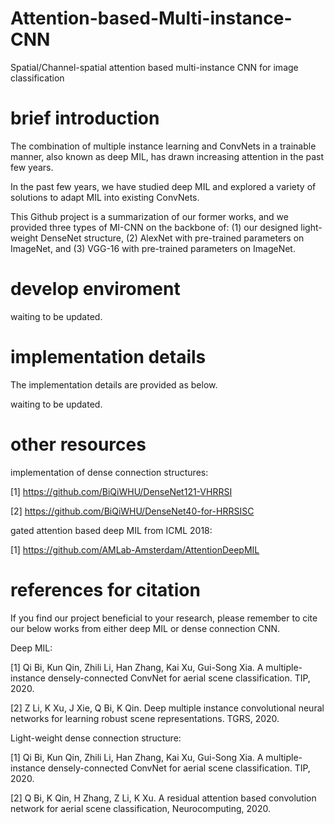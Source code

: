 # Attention-based-Multi-instance-CNN
Spatial/Channel-spatial attention based multi-instance CNN for image classification

# brief introduction
The combination of multiple instance learning and ConvNets in a trainable manner, also known as deep MIL, has drawn increasing attention in the past few years.

In the past few years, we have studied deep MIL and explored a variety of solutions to adapt MIL into existing ConvNets.

This Github project is a summarization of our former works, and we provided three types of MI-CNN on the backbone of: (1) our designed light-weight DenseNet structure, (2) AlexNet with pre-trained parameters on ImageNet, and (3) VGG-16 with pre-trained parameters on ImageNet.

# develop enviroment

waiting to be updated. 

# implementation details
The implementation details are provided as below.

waiting to be updated.

# other resources
implementation of dense connection structures:

[1] https://github.com/BiQiWHU/DenseNet121-VHRRSI

[2] https://github.com/BiQiWHU/DenseNet40-for-HRRSISC

gated attention based deep MIL from ICML 2018:

[1] https://github.com/AMLab-Amsterdam/AttentionDeepMIL 

# references for citation
If you find our project beneficial to your research, please remember to cite our below works from either deep MIL or dense connection CNN.

Deep MIL:

[1] Qi Bi, Kun Qin, Zhili Li, Han Zhang, Kai Xu, Gui-Song Xia. A multiple-instance densely-connected ConvNet for aerial scene classification. TIP, 2020.

[2] Z Li, K Xu, J Xie, Q Bi, K Qin. Deep multiple instance convolutional neural networks for learning robust scene representations. TGRS, 2020.

Light-weight dense connection structure:

[1] Qi Bi, Kun Qin, Zhili Li, Han Zhang, Kai Xu, Gui-Song Xia. A multiple-instance densely-connected ConvNet for aerial scene classification. TIP, 2020.

[2] Q Bi, K Qin, H Zhang, Z Li, K Xu. A residual attention based convolution network for aerial scene classification, Neurocomputing, 2020.
